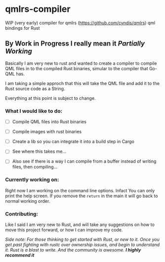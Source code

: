 # qmlrs-compiler
WIP (very early) compiler for qmlrs (https://github.com/cyndis/qmlrs) qml bindings for Rust

## By Work in Progress I really mean it _Partially Working_

Basically I am very new to rust and wanted to create a compiler to compile QML files in to the compiled Rust binaries, simular to the compiler that Go-QML has.

I am taking a simple approch that this will take the QML file and add it to the Rust source code as a String.

Everything at this point is subject to change.

### What I would like to do:

- [ ] Compile QML files into Rust binaries
- [ ] Compile images with rust binaries
- [ ] Create a lib so you can integrate it into a build step in Cargo
- [ ] See where this takes me...

- [ ] Also see if there is a way I can compile from a buffer instead of writing files, then compiling...

### Currently working on:

Right now I am working on the command line options.  Infact You can only print the help screen.  If you remove the `return` in the main it will go back to normal working order.


### Contributing:

Like I said I am very new to Rust, and will take any suggestions on how to move this project forward, or how I can improve my code.

_Side note: For those thinking to get started with Rust, or new to it.  Once you get past fighting with rustc over ownership issues, and begin to understand it.  Rust is a blast to write. And the community is awesome.  **I highly recommend it**_
